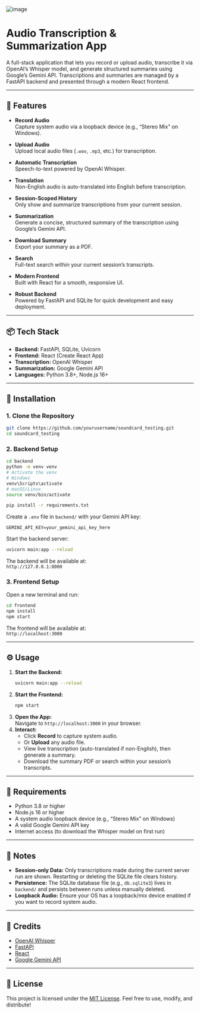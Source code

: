 ![image](https://github.com/user-attachments/assets/cdf5297b-b5b5-44b5-87ed-a7504dbad116)

# Audio Transcription & Summarization App

A full-stack application that lets you record or upload audio, transcribe it via OpenAI’s Whisper model, and generate structured summaries using Google’s Gemini API. Transcriptions and summaries are managed by a FastAPI backend and presented through a modern React frontend.

---

## 🚀 Features

- **Record Audio**  
  Capture system audio via a loopback device (e.g., “Stereo Mix” on Windows).

- **Upload Audio**  
  Upload local audio files (`.wav`, `.mp3`, etc.) for transcription.

- **Automatic Transcription**  
  Speech-to-text powered by OpenAI Whisper.

- **Translation**  
  Non-English audio is auto-translated into English before transcription.

- **Session-Scoped History**  
  Only show and summarize transcriptions from your current session.

- **Summarization**  
  Generate a concise, structured summary of the transcription using Google’s Gemini API.

- **Download Summary**  
  Export your summary as a PDF.

- **Search**  
  Full-text search within your current session’s transcripts.

- **Modern Frontend**  
  Built with React for a smooth, responsive UI.

- **Robust Backend**  
  Powered by FastAPI and SQLite for quick development and easy deployment.

---

## 📦 Tech Stack

- **Backend:** FastAPI, SQLite, Uvicorn  
- **Frontend:** React (Create React App)  
- **Transcription:** OpenAI Whisper  
- **Summarization:** Google Gemini API  
- **Languages:** Python 3.8+, Node.js 16+

---

## 🔧 Installation

### 1. Clone the Repository
```bash
git clone https://github.com/yourusername/soundcard_testing.git
cd soundcard_testing
```

### 2. Backend Setup

```bash
cd backend
python -m venv venv
# Activate the venv
# Windows
venv\Scripts\activate
# macOS/Linux
source venv/bin/activate

pip install -r requirements.txt
```

Create a `.env` file in `backend/` with your Gemini API key:

```env
GEMINI_API_KEY=your_gemini_api_key_here
```

Start the backend server:

```bash
uvicorn main:app --reload
```

The backend will be available at:  
`http://127.0.0.1:8000`

### 3. Frontend Setup

Open a new terminal and run:

```bash
cd frontend
npm install
npm start
```

The frontend will be available at:  
`http://localhost:3000`

---

## ⚙️ Usage

1. **Start the Backend:**  
   ```bash
   uvicorn main:app --reload
   ```
2. **Start the Frontend:**  
   ```bash
   npm start
   ```
3. **Open the App:**  
   Navigate to `http://localhost:3000` in your browser.
4. **Interact:**  
   - Click **Record** to capture system audio.  
   - Or **Upload** any audio file.  
   - View live transcription (auto-translated if non-English), then generate a summary.  
   - Download the summary PDF or search within your session’s transcripts.

---

## 📄 Requirements

- Python 3.8 or higher  
- Node.js 16 or higher  
- A system audio loopback device (e.g., “Stereo Mix” on Windows)  
- A valid Google Gemini API key  
- Internet access (to download the Whisper model on first run)

---

## 📝 Notes

- **Session-only Data:** Only transcriptions made during the current server run are shown. Restarting or deleting the SQLite file clears history.  
- **Persistence:** The SQLite database file (e.g., `db.sqlite3`) lives in `backend/` and persists between runs unless manually deleted.  
- **Loopback Audio:** Ensure your OS has a loopback/mix device enabled if you want to record system audio.

---

## 🙏 Credits

- [OpenAI Whisper](https://github.com/openai/whisper)  
- [FastAPI](https://fastapi.tiangolo.com/)  
- [React](https://reactjs.org/)  
- [Google Gemini API](https://studio.google.ai/)

---

## 📜 License

This project is licensed under the [MIT License](LICENSE). Feel free to use, modify, and distribute!
```
